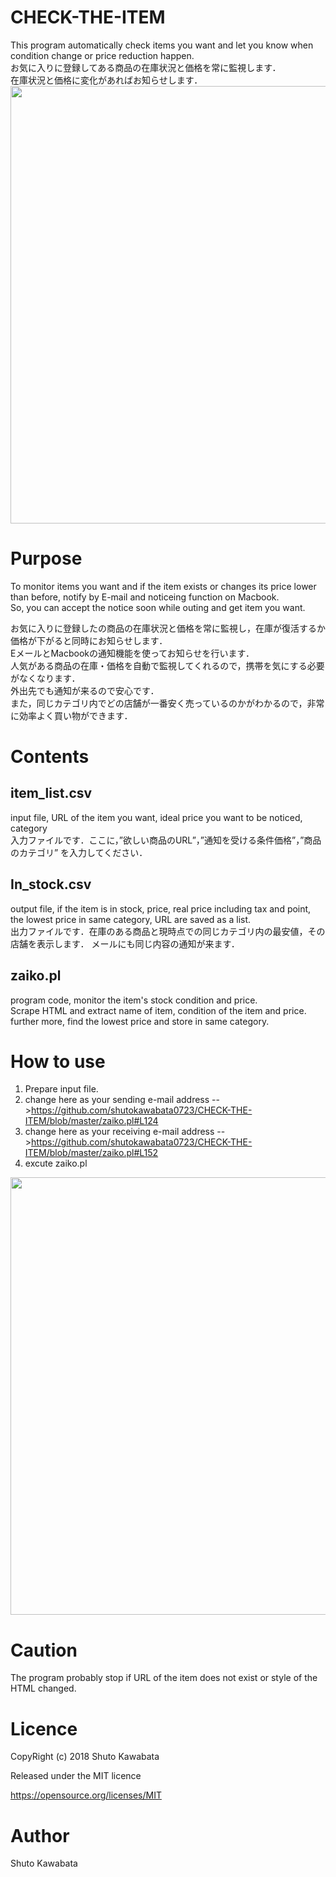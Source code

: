 # CHECK-THE-ITEM
This program automatically check items you want and let you know when condition change or price reduction happen.
<br>
お気に入りに登録してある商品の在庫状況と価格を常に監視します．
<br>
在庫状況と価格に変化があればお知らせします．
<br>
<img src="https://github.com/shutokawabata0723/CHECK-THE-ITEM/blob/master/zaiko-screen.png" width="700px"><br>

# Purpose
To monitor items you want and if the item exists or changes its price lower than before, 
notify by E-mail and noticeing function on Macbook.<br>
So, you can accept the notice soon while outing and get item you want.


お気に入りに登録したの商品の在庫状況と価格を常に監視し，在庫が復活するか価格が下がると同時にお知らせします．
<br>
EメールとMacbookの通知機能を使ってお知らせを行います．
<br>
人気がある商品の在庫・価格を自動で監視してくれるので，携帯を気にする必要がなくなります．
<br>
外出先でも通知が来るので安心です．
<br>
また，同じカテゴリ内でどの店舗が一番安く売っているのかがわかるので，非常に効率よく買い物ができます．

# Contents
## item_list.csv
input file, URL of the item you want, ideal price you want to be noticed, category
<br>
入力ファイルです．ここに，”欲しい商品のURL”，”通知を受ける条件価格”，”商品のカテゴリ” を入力してください．


## In_stock.csv
output file, if the item is in stock, price, real price including tax and point, the lowest price in same category, URL are saved as a list.
<br>
出力ファイルです．在庫のある商品と現時点での同じカテゴリ内の最安値，その店舗を表示します．
メールにも同じ内容の通知が来ます．



## zaiko.pl
program code, monitor the item's stock condition and price.<br>
Scrape HTML and extract name of item, condition of the item and price.<br>
further more, find the lowest price and store in same category.

# How to use
1. Prepare input file.<br> 
2. change here as your sending e-mail address -->https://github.com/shutokawabata0723/CHECK-THE-ITEM/blob/master/zaiko.pl#L124 <br> 
3. change here as your receiving e-mail address -->https://github.com/shutokawabata0723/CHECK-THE-ITEM/blob/master/zaiko.pl#L152 <br>
4. excute zaiko.pl<br>

<img src="https://github.com/shutokawabata0723/CHECK-THE-ITEM/blob/master/zaiko-screen.png" width="700px"><br>

# Caution
The program probably stop if URL of the item does not exist or style of the HTML changed.<br>



# Licence
CopyRight (c) 2018 Shuto Kawabata

Released under the MIT licence

https://opensource.org/licenses/MIT

# Author
Shuto Kawabata



